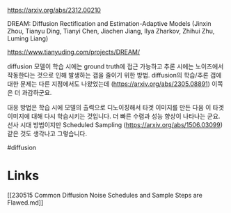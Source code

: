 https://arxiv.org/abs/2312.00210

DREAM: Diffusion Rectification and Estimation-Adaptive Models (Jinxin Zhou, Tianyu Ding, Tianyi Chen, Jiachen Jiang, Ilya Zharkov, Zhihui Zhu, Luming Liang)

https://www.tianyuding.com/projects/DREAM/

diffusion 모델이 학습 시에는 ground truth에 접근 가능하고 추론 시에는 노이즈에서 작동한다는 것으로 인해 발생하는 갭을 줄이기 위한 방법. diffusion의 학습/추론 갭에 대한 문제는 다른 지점에서도 나왔었는데 (https://arxiv.org/abs/2305.08891) 이쪽은 더 과감하군요.

대응 방법은 학습 시에 모델의 출력으로 디노이징해서 타겟 이미지를 만든 다음 이 타겟 이미지에 대해 다시 학습시키는 것입니다. 더 빠른 수렴과 성능 향상이 나타나는 군요. 선사 시대 방법이지만 Scheduled Sampling (https://arxiv.org/abs/1506.03099) 같은 것도 생각나고 그렇습니다.

#diffusion

# Links

[[230515 Common Diffusion Noise Schedules and Sample Steps are Flawed.md]]